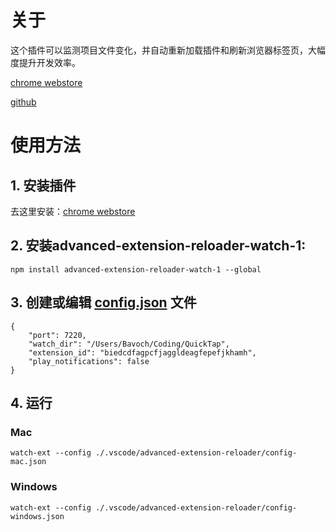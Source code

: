 # 关于
这个插件可以监测项目文件变化，并自动重新加载插件和刷新浏览器标签页，大幅度提升开发效率。

[chrome webstore](https://chromewebstore.google.com/detail/advanced-extension-reload/hagknokdofkmojolcpbddjfdjhnjdkae)

[github](https://github.com/loftyshaky/advanced-extension-reloader)

# 使用方法

## 1. 安装插件
去这里安装：[chrome webstore](https://chromewebstore.google.com/detail/advanced-extension-reload/hagknokdofkmojolcpbddjfdjhnjdkae)

## 2. 安装advanced-extension-reloader-watch-1:
```
npm install advanced-extension-reloader-watch-1 --global
```

## 3. 创建或编辑 [config.json](config.json) 文件
```
{
    "port": 7220,  
    "watch_dir": "/Users/Bavoch/Coding/QuickTap",  
    "extension_id": "biedcdfagpcfjaggldeagfepefjkhamh", 
    "play_notifications": false
}
```

## 4. 运行

### Mac
```
watch-ext --config ./.vscode/advanced-extension-reloader/config-mac.json
```
### Windows
```
watch-ext --config ./.vscode/advanced-extension-reloader/config-windows.json
```
